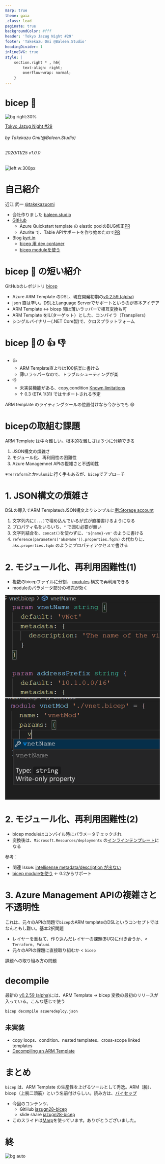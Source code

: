 ```yaml
---
marp: true
theme: gaia
_class: lead
paginate: true
backgroundColor: #fff
header: 'Tokyo Jazug Night #29'
footer: 'Takekazu Omi @Baleen.Studio'
headingDivider: 1
inlineSVG: true
style: |
    section.right * , h6{
        text-align: right;
        overflow-wrap: normal;
    }
---
```

<style>
@import url('https://fonts.googleapis.com/css2?family=Noto+Sans+JP:wght@700&display=swap');
section {
    font-family: 'Noto Sans JP', sans-serif;
}
</style>

# bicep :muscle:
<!-- _class: right -->

![bg right:30%](https://live.staticflickr.com/65535/49734187087_066f8ff4de_h.jpg)

[Tokyo Jazug Night #29](https://jazug.connpass.com/event/194512/)

###### by Takekazu Omi(*@Baleen.Studio*)

###### 2020/11/25 v1.0.0

![left w:300px](https://www.baleen.studio/img/company/img-symbol.png)

# 自己紹介

近江 武一 [@takekazuomi](https://twitter.com/takekazuomi)

- 会社作りました [baleen.studio](https://baleen.studio)
- [GitHub](https://github.com/takekazuomi)
  - Azure Quickstart template の elastic poolのBUG修正[PR](https://github.com/Azure/azure-quickstart-templates/pull/8440)
  - Azurite で、Table APIサポートを作り始めたので[PR](https://github.com/Azure/Azurite/pull/522)
- Blog [kyrt.in](https://kyrt.in)
  - [bicep 用 dev contaner](https://kyrt.in/2020/10/27/bicep_devcontaner.html)
  - [bicep moduleを使う](https://kyrt.in/2020/10/18/bicep_module.html)

# **bicep :muscle: の短い紹介**

GitHubのレポジトリ [bicep](https://github.com/Azure/bicep)

- Azure ARM Template のDSL、現在開発初期の[v0.2.59 (alpha)](https://github.com/Azure/bicep/releases/tag/v0.2.59)
- json 直は辛い。DSLとLanguage Serverでサポートというのが基本アイデア
- ARM Template <-> bicep 間は薄いラッパーで相互変換も可
- ARM Template をIL(ターゲット）とした、コンパイラ（Transpilers）
- シングルバイナリー(.NET Core製)で、クロスプラットフォーム

# **bicep :muscle:の** :+1: :-1:

- :+1:
  - ARM Template直よりは100倍楽に書ける
  - 薄いラッパーなので、トラブルシューティングが楽
- :-1:
  - 未実装機能がある、copy,condition  [Known limitations](https://github.com/Azure/bicep#known-limitations)
  - ↑ 0.3 (ETA 1/31) ではサポートされる予定

ARM template のライティングツールの位置付けなら今からでも :smile:

# **bicepの取組む課題**

ARM Template は中々難しい。根本的な難しさは３つに分類できる

1. JSON構文の煩雑さ
2. モジュール化、再利用性の困難性
3. Azure Managemnet APIの複雑さと不透明性

※`Terraform`とか`Pulumi`に行く手もあるが、`bicep`でアプローチ

# **1. JSON構文の煩雑さ**

DSLの導入でARM TemplateのJSON構文よりシンプルに[例:Storage account](https://github.com/takekazuomi/devcontainer-bicep/blob/main/src/simple-storage.bicep)

1. 文字列内に`[...]`で埋め込んでいるが式が直接書けるようになる
2. プロパティ名をいちいち、`"` で囲む必要が無い
3. 文字列結合を、`concat()`を使わずに、`'${name}-vm'` のように書ける
4. `reference(parameters('aksName')).properties.fqdn)` の代わりに、`aks.properties.fqdn` のようにプロパティアクセスで書ける

# **2. モジュール化、再利用困難性(1)**

- 複数のbicepファイルに分割、 [modules](https://github.com/Azure/bicep/blob/main/docs/spec/modules.md) 構文で再利用できる
- moduleのパラメータ部分の補完が効く

![pic02](./media/pic02.png) ![pic01](./media/pic01.png)

# **2. モジュール化、再利用困難性(2)**

- bicep moduleはコンパイル時にパラメータチェックされ
- 変換後は、`Microsoft.Resources/deployments` の[インラインテンプレート](https://gist.github.com/takekazuomi/b8a53ae815062b6a4d5e63e363ede0f5#file-bicep-module-results-json-L32 )になる

参考：
- 関連 Issue: [intellisense metadata/description が出ない](https://github.com/Azure/bicep/issues/960)
- [bicep moduleを使う](https://kyrt.in/2020/10/18/bicep_module.html) <- 0.2からサポート

# **3. Azure Management APIの複雑さと不透明性**

これは、元々のAPIの問題で`bicep`のARM templateのDSLというコンセプトではなんともし難い。基本2択問題

- レイヤーを重ねて、作り込んだレイヤーの課題(BUG)に付き合うか、< `Terraform, Pulumi`
- 元々のAPIの課題に直接取り組むか < `bicep`

課題への取り組み方の問題

# **decompile**

最新の [v0.2.59 (alpha)](https://github.com/Azure/bicep/releases/tag/v0.2.59)には、ARM Template -> bicep 変換の最初のリリースが入っている。こんな感じで使う

```shell
bicep decompile azueredeploy.json
```

## 未実装

- copy loops、condition、nested templates、cross-scope linked templates
- [Decompiling an ARM Template](https://github.com/Azure/bicep/blob/main/docs/decompiling.md)

# まとめ

`bicep` は、ARM Template の生産性を上げるツールとして秀逸。ARM（腕）、bicep（上腕二頭筋）という名前付けらしい。読み方は、[バイセップ](https://youtu.be/ykHA5QTYlDc?t=2)

- 今回のコンテンツ、
  - GitHub [jazugn28-bicep](https://github.com/takekazuomi/jazugn28-bicep)
  - slide share [jazugn28-bicep](https://www.slideshare.net/takekazuomi/jazugn28-bicep)
- このスライドは[Marp]((https://github.com/marp-team/marp-cli#docker))を使っています。ありがとうございました。

# 終

![bg auto](https://live.staticflickr.com/65535/49408026716_d854131c15_h.jpg)
